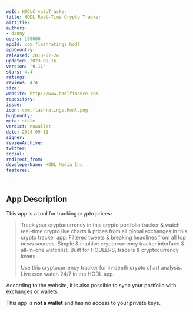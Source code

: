 ```yaml
---
wsId: HODLCryptoTracker
title: HODL Real-Time Crypto Tracker
altTitle: 
authors:
- danny
users: 100000
appId: com.flashratings.hodl
appCountry: 
released: 2018-07-24
updated: 2023-09-16
version: '9.11'
stars: 4.4
ratings: 
reviews: 474
size: 
website: http://www.hodlfinance.com
repository: 
issue: 
icon: com.flashratings.hodl.png
bugbounty: 
meta: stale
verdict: nowallet
date: 2024-09-11
signer: 
reviewArchive: 
twitter: 
social: 
redirect_from: 
developerName: HODL Media Inc.
features: 

---
```


## App Description

This app is a tool for tracking crypto prices:

> Track your cryptocurrency in this crypto portfolio tracker & watch real-time crypto live charts & prices from all global exchanges in this crypto tracker app. Filtered tweets & breaking headlines from all top news sources. Simple & intuitive cryptocurrency tracker interface & all-in-one watchlist. Built for HODLERS, traders & cryptocurrency lovers.
>
> Use this cryptocurrency tracker for in-depth crypto chart analysis. Live coin watch 24/7 in the HODL app.

According to the website, it is also possible to sync your portfolio with exchanges or wallets.

This app is **not a wallet** and has no access to your private keys.

